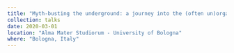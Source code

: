 ```yaml
---
title: "Myth-busting the underground: a journey into the (often un)organized cybercrime"
collection: talks
date: 2020-03-01
location: "Alma Mater Studiorum - University of Bologna"
where: "Bologna, Italy"
---
```

